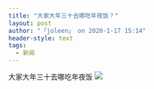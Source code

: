 ```yaml
---
title: "大家大年三十去哪吃年夜饭？"
layout: post
author: "「joleen」 on 2020-1-17 15:14"
header-style: text
tags:
  - 新闻
---
```


<head></head>
<body>
  大家大年三十去哪吃年夜饭
 <img src="https://bbs.boniu123.cc/static/image/smiley/3tuzki_emoticons/tuzki_004.gif" smilieid="141">
 <br>
</body>


